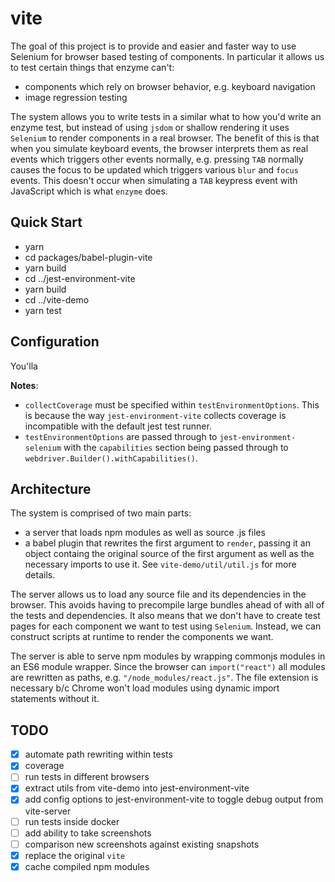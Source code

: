 # vite

The goal of this project is to provide and easier and faster way
to use Selenium for browser based testing of components.  In 
particular it allows us to test certain things that enzyme can't:
- components which rely on browser behavior, e.g. keyboard navigation
- image regression testing

The system allows you to write tests in a similar what to how you'd
write an enzyme test, but instead of using `jsdom` or shallow rendering
it uses `Selenium` to render components in a real browser.  The
benefit of this is that when you simulate keyboard events, the browser
interprets them as real events which triggers other events normally, e.g.
pressing `TAB` normally causes the focus to be updated which triggers
various `blur` and `focus` events.  This doesn't occur when simulating
a `TAB` keypress event with JavaScript which is what `enzyme` does.

## Quick Start

- yarn
- cd packages/babel-plugin-vite
- yarn build
- cd ../jest-environment-vite
- yarn build
- cd ../vite-demo
- yarn test

## Configuration

You'lla

**Notes**:
- `collectCoverage` must be specified within `testEnvironmentOptions`.  This
  is because the way `jest-environment-vite` collects coverage is incompatible
  with the default jest test runner.
- `testEnvironmentOptions` are passed through to `jest-environment-selenium`
  with the `capabilities` section being passed through to `webdriver.Builder().withCapabilities()`.

## Architecture

The system is comprised of two main parts:
- a server that loads npm modules as well as source .js files
- a babel plugin that rewrites the first argument to `render`, passing
  it an object containg the original source of the first argument as 
  well as the necessary imports to use it.  See `vite-demo/util/util.js`
  for more details.

The server allows us to load any source file and its dependencies in
the browser.  This avoids having to precompile large bundles ahead of
with all of the tests and dependencies.  It also means that we don't 
have to create test pages for each component we want to test using
`Selenium`.  Instead, we can construct scripts at runtime to render
the components we want.

The server is able to serve npm modules by wrapping commonjs modules in
an ES6 module wrapper.  Since the browser can `import("react")` all 
modules are rewritten as paths, e.g. `"/node_modules/react.js"`.  The
file extension is necessary b/c Chrome won't load modules using dynamic
import statements without it.

## TODO

- [x] automate path rewriting within tests
- [x] coverage
- [ ] run tests in different browsers
- [x] extract utils from vite-demo into jest-environment-vite
- [x] add config options to jest-environment-vite to toggle debug output from vite-server
- [ ] run tests inside docker
- [ ] add ability to take screenshots
- [ ] comparison new screenshots against existing snapshots
- [x] replace the original `vite`
- [x] cache compiled npm modules
